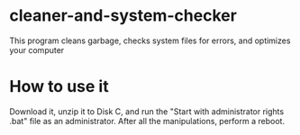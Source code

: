 # cleaner-and-system-checker
This program cleans garbage, checks system files for errors, and optimizes your computer

# How to use it
Download it, unzip it to Disk C, and run the "Start with administrator rights .bat" file as an administrator.
After all the manipulations, perform a reboot.
